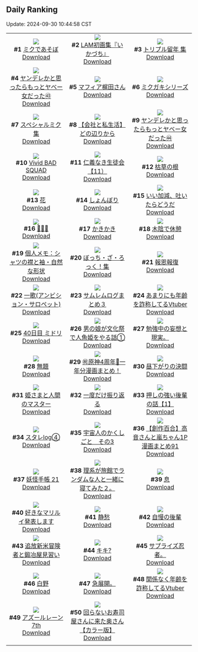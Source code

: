 ## Daily Ranking
Update: 2024-09-30 10:44:58 CST

|      |      |      |
| :----: | :----: | :----: |
| ![](https://i.pixiv.re/c/240x480/img-master/img/2024/09/27/16/16/46/122811803_p0_master1200.jpg)<br>**#1** [ミクであそぼ](https://www.pixiv.net/artworks/122811803)<br>[Download](https://i.pixiv.re/img-original/img/2024/09/27/16/16/46/122811803_p0.jpg) | ![](https://i.pixiv.re/c/240x480/img-master/img/2024/09/27/00/02/24/122798429_p0_master1200.jpg)<br>**#2** [LAM初画集『いかづち』](https://www.pixiv.net/artworks/122798429)<br>[Download](https://i.pixiv.re/img-original/img/2024/09/27/00/02/24/122798429_p0.jpg) | ![](https://i.pixiv.re/c/240x480/img-master/img/2024/09/27/16/50/09/122813087_p0_master1200.jpg)<br>**#3** [トリプル留年 集](https://www.pixiv.net/artworks/122813087)<br>[Download](https://i.pixiv.re/img-original/img/2024/09/27/16/50/09/122813087_p0.jpg) |
| ![](https://i.pixiv.re/c/240x480/img-master/img/2024/09/27/00/00/57/122798288_p0_master1200.jpg)<br>**#4** [ヤンデレかと思ったらもっとヤベー女だった㊸](https://www.pixiv.net/artworks/122798288)<br>[Download](https://i.pixiv.re/img-original/img/2024/09/27/00/00/57/122798288_p0.png) | ![](https://i.pixiv.re/c/240x480/img-master/img/2024/09/27/00/00/29/122798180_p0_master1200.jpg)<br>**#5** [マフィア梶田さん](https://www.pixiv.net/artworks/122798180)<br>[Download](https://i.pixiv.re/img-original/img/2024/09/27/00/00/29/122798180_p0.jpg) | ![](https://i.pixiv.re/c/240x480/img-master/img/2024/09/27/15/40/36/122811976_p0_master1200.jpg)<br>**#6** [ミクガキシリーズ](https://www.pixiv.net/artworks/122811976)<br>[Download](https://i.pixiv.re/img-original/img/2024/09/27/15/40/36/122811976_p0.jpg) |
| ![](https://i.pixiv.re/c/240x480/img-master/img/2024/09/27/16/52/00/122812073_p0_master1200.jpg)<br>**#7** [スペシャルミク集](https://www.pixiv.net/artworks/122812073)<br>[Download](https://i.pixiv.re/img-original/img/2024/09/27/16/52/00/122812073_p0.jpg) | ![](https://i.pixiv.re/c/240x480/img-master/img/2024/09/27/12/00/09/122808676_p0_master1200.jpg)<br>**#8** [【会社と私生活】どの辺りから](https://www.pixiv.net/artworks/122808676)<br>[Download](https://i.pixiv.re/img-original/img/2024/09/27/12/00/09/122808676_p0.jpg) | ![](https://i.pixiv.re/c/240x480/img-master/img/2024/09/28/00/01/19/122825778_p0_master1200.jpg)<br>**#9** [ヤンデレかと思ったらもっとヤベー女だった㊹](https://www.pixiv.net/artworks/122825778)<br>[Download](https://i.pixiv.re/img-original/img/2024/09/28/00/01/19/122825778_p0.png) |
| ![](https://i.pixiv.re/c/240x480/img-master/img/2024/09/27/17/09/44/122813478_p0_master1200.jpg)<br>**#10** [Vivid BAD SQUAD](https://www.pixiv.net/artworks/122813478)<br>[Download](https://i.pixiv.re/img-original/img/2024/09/27/17/09/44/122813478_p0.jpg) | ![](https://i.pixiv.re/c/240x480/img-master/img/2024/09/28/10/47/37/122836332_p0_master1200.jpg)<br>**#11** [仁義なき生徒会【11）](https://www.pixiv.net/artworks/122836332)<br>[Download](https://i.pixiv.re/img-original/img/2024/09/28/10/47/37/122836332_p0.png) | ![](https://i.pixiv.re/c/240x480/img-master/img/2024/09/27/07/30/02/122805182_p0_master1200.jpg)<br>**#12** [枯草の根](https://www.pixiv.net/artworks/122805182)<br>[Download](https://i.pixiv.re/img-original/img/2024/09/27/07/30/02/122805182_p0.jpg) |
| ![](https://i.pixiv.re/c/240x480/img-master/img/2024/09/27/18/55/07/122815966_p0_master1200.jpg)<br>**#13** [花](https://www.pixiv.net/artworks/122815966)<br>[Download](https://i.pixiv.re/img-original/img/2024/09/27/18/55/07/122815966_p0.png) | ![](https://i.pixiv.re/c/240x480/img-master/img/2024/09/27/00/59/52/122800094_p0_master1200.jpg)<br>**#14** [しょんぼり](https://www.pixiv.net/artworks/122800094)<br>[Download](https://i.pixiv.re/img-original/img/2024/09/27/00/59/52/122800094_p0.jpg) | ![](https://i.pixiv.re/c/240x480/img-master/img/2024/09/27/16/10/32/122812444_p0_master1200.jpg)<br>**#15** [いい加減、吐いたらどうだ](https://www.pixiv.net/artworks/122812444)<br>[Download](https://i.pixiv.re/img-original/img/2024/09/27/16/10/32/122812444_p0.jpg) |
| ![](https://i.pixiv.re/c/240x480/img-master/img/2024/09/28/13/06/43/122839107_p0_master1200.jpg)<br>**#16** [🍁🍁🍁](https://www.pixiv.net/artworks/122839107)<br>[Download](https://i.pixiv.re/img-original/img/2024/09/28/13/06/43/122839107_p0.png) | ![](https://i.pixiv.re/c/240x480/img-master/img/2024/09/27/20/30/01/122818627_p0_master1200.jpg)<br>**#17** [かきかき](https://www.pixiv.net/artworks/122818627)<br>[Download](https://i.pixiv.re/img-original/img/2024/09/27/20/30/01/122818627_p0.png) | ![](https://i.pixiv.re/c/240x480/img-master/img/2024/09/28/00/00/20/122825573_p0_master1200.jpg)<br>**#18** [木陰で休憩](https://www.pixiv.net/artworks/122825573)<br>[Download](https://i.pixiv.re/img-original/img/2024/09/28/00/00/20/122825573_p0.png) |
| ![](https://i.pixiv.re/c/240x480/img-master/img/2024/09/28/06/00/05/122832157_p0_master1200.jpg)<br>**#19** [個人メモ：シャツの襟と袖・自然な形状](https://www.pixiv.net/artworks/122832157)<br>[Download](https://i.pixiv.re/img-original/img/2024/09/28/06/00/05/122832157_p0.jpg) | ![](https://i.pixiv.re/c/240x480/img-master/img/2024/09/27/15/59/42/122812247_p0_master1200.jpg)<br>**#20** [ぼっち・ざ・ろっく！集](https://www.pixiv.net/artworks/122812247)<br>[Download](https://i.pixiv.re/img-original/img/2024/09/27/15/59/42/122812247_p0.jpg) | ![](https://i.pixiv.re/c/240x480/img-master/img/2024/09/27/07/11/02/122804962_p0_master1200.jpg)<br>**#21** [報恩報復](https://www.pixiv.net/artworks/122804962)<br>[Download](https://i.pixiv.re/img-original/img/2024/09/27/07/11/02/122804962_p0.jpg) |
| ![](https://i.pixiv.re/c/240x480/img-master/img/2024/09/27/06/41/07/122804582_p0_master1200.jpg)<br>**#22** [一歌(アンビション・サロペット)](https://www.pixiv.net/artworks/122804582)<br>[Download](https://i.pixiv.re/img-original/img/2024/09/27/06/41/07/122804582_p0.jpg) | ![](https://i.pixiv.re/c/240x480/img-master/img/2024/09/28/00/04/00/122826032_p0_master1200.jpg)<br>**#23** [サムレムログまとめ３](https://www.pixiv.net/artworks/122826032)<br>[Download](https://i.pixiv.re/img-original/img/2024/09/28/00/04/00/122826032_p0.jpg) | ![](https://i.pixiv.re/c/240x480/img-master/img/2024/09/27/21/04/33/122819728_p0_master1200.jpg)<br>**#24** [あまりにも年齢を詐称してるVtuber](https://www.pixiv.net/artworks/122819728)<br>[Download](https://i.pixiv.re/img-original/img/2024/09/27/21/04/33/122819728_p0.png) |
| ![](https://i.pixiv.re/c/240x480/img-master/img/2024/09/27/00/00/30/122798187_p0_master1200.jpg)<br>**#25** [40日目 ミドリ](https://www.pixiv.net/artworks/122798187)<br>[Download](https://i.pixiv.re/img-original/img/2024/09/27/00/00/30/122798187_p0.png) | ![](https://i.pixiv.re/c/240x480/img-master/img/2024/09/27/12/00/20/122808709_p0_master1200.jpg)<br>**#26** [男の娘が文化祭で人魚姫をやる話①](https://www.pixiv.net/artworks/122808709)<br>[Download](https://i.pixiv.re/img-original/img/2024/09/27/12/00/20/122808709_p0.jpg) | ![](https://i.pixiv.re/c/240x480/img-master/img/2024/09/27/19/10/26/122816475_p0_master1200.jpg)<br>**#27** [勉強中の妄想と現実。](https://www.pixiv.net/artworks/122816475)<br>[Download](https://i.pixiv.re/img-original/img/2024/09/27/19/10/26/122816475_p0.jpg) |
| ![](https://i.pixiv.re/c/240x480/img-master/img/2024/09/27/05/50/34/122803984_p0_master1200.jpg)<br>**#28** [無題](https://www.pixiv.net/artworks/122803984)<br>[Download](https://i.pixiv.re/img-original/img/2024/09/27/05/50/34/122803984_p0.png) | ![](https://i.pixiv.re/c/240x480/img-master/img/2024/09/28/12/36/13/122838523_p0_master1200.jpg)<br>**#29** [㊗️原神4周年🎉一年分漫画まとめ！](https://www.pixiv.net/artworks/122838523)<br>[Download](https://i.pixiv.re/img-original/img/2024/09/28/12/36/13/122838523_p0.jpg) | ![](https://i.pixiv.re/c/240x480/img-master/img/2024/09/28/10/52/33/122836427_p0_master1200.jpg)<br>**#30** [昼下がりの決闘](https://www.pixiv.net/artworks/122836427)<br>[Download](https://i.pixiv.re/img-original/img/2024/09/28/10/52/33/122836427_p0.jpg) |
| ![](https://i.pixiv.re/c/240x480/img-master/img/2024/09/27/01/16/10/122800497_p0_master1200.jpg)<br>**#31** [姫さまと人間のマスター](https://www.pixiv.net/artworks/122800497)<br>[Download](https://i.pixiv.re/img-original/img/2024/09/27/01/16/10/122800497_p0.png) | ![](https://i.pixiv.re/c/240x480/img-master/img/2024/09/27/00/00/39/122798231_p0_master1200.jpg)<br>**#32** [一度だけ振り返る](https://www.pixiv.net/artworks/122798231)<br>[Download](https://i.pixiv.re/img-original/img/2024/09/27/00/00/39/122798231_p0.png) | ![](https://i.pixiv.re/c/240x480/img-master/img/2024/09/28/00/46/32/122825936_p0_master1200.jpg)<br>**#33** [押しの強い後輩の話【1】](https://www.pixiv.net/artworks/122825936)<br>[Download](https://i.pixiv.re/img-original/img/2024/09/28/00/46/32/122825936_p0.jpg) |
| ![](https://i.pixiv.re/c/240x480/img-master/img/2024/09/27/21/28/21/122820437_p0_master1200.jpg)<br>**#34** [スタレlog④](https://www.pixiv.net/artworks/122820437)<br>[Download](https://i.pixiv.re/img-original/img/2024/09/27/21/28/21/122820437_p0.jpg) | ![](https://i.pixiv.re/c/240x480/img-master/img/2024/09/27/00/00/38/122798226_p0_master1200.jpg)<br>**#35** [宇宙人のかくしごと　その3](https://www.pixiv.net/artworks/122798226)<br>[Download](https://i.pixiv.re/img-original/img/2024/09/27/00/00/38/122798226_p0.png) | ![](https://i.pixiv.re/c/240x480/img-master/img/2024/09/28/00/02/15/122825894_p0_master1200.jpg)<br>**#36** [【創作百合】高音さんと嵐ちゃん1P漫画まとめ91](https://www.pixiv.net/artworks/122825894)<br>[Download](https://i.pixiv.re/img-original/img/2024/09/28/00/02/15/122825894_p0.jpg) |
| ![](https://i.pixiv.re/c/240x480/img-master/img/2024/09/27/00/02/37/122798447_p0_master1200.jpg)<br>**#37** [妖怪手帳 21](https://www.pixiv.net/artworks/122798447)<br>[Download](https://i.pixiv.re/img-original/img/2024/09/27/00/02/37/122798447_p0.jpg) | ![](https://i.pixiv.re/c/240x480/img-master/img/2024/09/28/18/04/33/122845694_p0_master1200.jpg)<br>**#38** [理系が旅館でランダムな人と一緒に寝てみた２。](https://www.pixiv.net/artworks/122845694)<br>[Download](https://i.pixiv.re/img-original/img/2024/09/28/18/04/33/122845694_p0.jpg) | ![](https://i.pixiv.re/c/240x480/img-master/img/2024/09/27/19/38/59/122817193_p0_master1200.jpg)<br>**#39** [息](https://www.pixiv.net/artworks/122817193)<br>[Download](https://i.pixiv.re/img-original/img/2024/09/27/19/38/59/122817193_p0.jpg) |
| ![](https://i.pixiv.re/c/240x480/img-master/img/2024/09/27/00/00/24/122798156_p0_master1200.jpg)<br>**#40** [好きなマリルイ発表します](https://www.pixiv.net/artworks/122798156)<br>[Download](https://i.pixiv.re/img-original/img/2024/09/27/00/00/24/122798156_p0.png) | ![](https://i.pixiv.re/c/240x480/img-master/img/2024/09/27/00/00/26/122798164_p0_master1200.jpg)<br>**#41** [静愁](https://www.pixiv.net/artworks/122798164)<br>[Download](https://i.pixiv.re/img-original/img/2024/09/27/00/00/26/122798164_p0.jpg) | ![](https://i.pixiv.re/c/240x480/img-master/img/2024/09/27/19/40/15/122817234_p0_master1200.jpg)<br>**#42** [自慢の後輩](https://www.pixiv.net/artworks/122817234)<br>[Download](https://i.pixiv.re/img-original/img/2024/09/27/19/40/15/122817234_p0.jpg) |
| ![](https://i.pixiv.re/c/240x480/img-master/img/2024/09/27/13/16/23/122809876_p0_master1200.jpg)<br>**#43** [追放新米冒険者と鍛冶屋見習い](https://www.pixiv.net/artworks/122809876)<br>[Download](https://i.pixiv.re/img-original/img/2024/09/27/13/16/23/122809876_p0.jpg) | ![](https://i.pixiv.re/c/240x480/img-master/img/2024/09/27/17/07/29/122813437_p0_master1200.jpg)<br>**#44** [キキ?](https://www.pixiv.net/artworks/122813437)<br>[Download](https://i.pixiv.re/img-original/img/2024/09/27/17/07/29/122813437_p0.jpg) | ![](https://i.pixiv.re/c/240x480/img-master/img/2024/09/27/12/03/31/122807299_p0_master1200.jpg)<br>**#45** [サプライズ忍者。](https://www.pixiv.net/artworks/122807299)<br>[Download](https://i.pixiv.re/img-original/img/2024/09/27/12/03/31/122807299_p0.jpg) |
| ![](https://i.pixiv.re/c/240x480/img-master/img/2024/09/27/01/51/58/122801224_p0_master1200.jpg)<br>**#46** [白野](https://www.pixiv.net/artworks/122801224)<br>[Download](https://i.pixiv.re/img-original/img/2024/09/27/01/51/58/122801224_p0.jpg) | ![](https://i.pixiv.re/c/240x480/img-master/img/2024/09/28/12/08/29/122837957_p0_master1200.jpg)<br>**#47** [急展開。](https://www.pixiv.net/artworks/122837957)<br>[Download](https://i.pixiv.re/img-original/img/2024/09/28/12/08/29/122837957_p0.jpg) | ![](https://i.pixiv.re/c/240x480/img-master/img/2024/09/28/21/10/01/122851371_p0_master1200.jpg)<br>**#48** [関係なく年齢を詐称してるVtuber](https://www.pixiv.net/artworks/122851371)<br>[Download](https://i.pixiv.re/img-original/img/2024/09/28/21/10/01/122851371_p0.png) |
| ![](https://i.pixiv.re/c/240x480/img-master/img/2024/09/28/17/15/18/122844326_p0_master1200.jpg)<br>**#49** [アズールレーン7th](https://www.pixiv.net/artworks/122844326)<br>[Download](https://i.pixiv.re/img-original/img/2024/09/28/17/15/18/122844326_p0.jpg) | ![](https://i.pixiv.re/c/240x480/img-master/img/2024/09/27/00/01/15/122798320_p0_master1200.jpg)<br>**#50** [回らないお寿司屋さんに来た奥さん【カラー版】](https://www.pixiv.net/artworks/122798320)<br>[Download](https://i.pixiv.re/img-original/img/2024/09/27/00/01/15/122798320_p0.jpg) |
|      |
